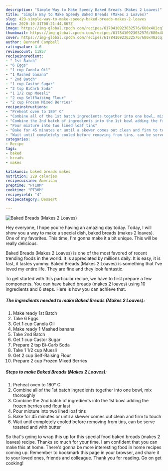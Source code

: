 ```yaml
---
description: "Simple Way to Make Speedy Baked Breads (Makes 2 Loaves)"
title: "Simple Way to Make Speedy Baked Breads (Makes 2 Loaves)"
slug: 429-simple-way-to-make-speedy-baked-breads-makes-2-loaves
date: 2020-10-31T00:21:44.867Z
image: https://img-global.cpcdn.com/recipes/6178410923032576/680x482cq70/baked-breads-makes-2-loaves-recipe-main-photo.jpg
thumbnail: https://img-global.cpcdn.com/recipes/6178410923032576/680x482cq70/baked-breads-makes-2-loaves-recipe-main-photo.jpg
cover: https://img-global.cpcdn.com/recipes/6178410923032576/680x482cq70/baked-breads-makes-2-loaves-recipe-main-photo.jpg
author: Bernard Campbell
ratingvalue: 4.6
reviewcount: 11857
recipeingredient:
- " 1st Batch"
- "6 Eggs"
- "1 cup Canola Oil"
- "1 Mashed banana"
- " 2nd Batch"
- "1 cup Castor Sugar"
- "2 tsp BiCarb Soda"
- "1 1/2 cup Muesli"
- "2 cup SelfRaising Flour"
- "2 cup Frozen Mixed Berries"
recipeinstructions:
- "Preheat oven to 180° C"
- "Combine all of the 1st batch ingredients together into one bowl, mix thoroughly"
- "Combine the 2nd batch of ingredients into the 1st bowl adding the frozen berries and flour last"
- "Pour mixture into two lined loaf tins"
- "Bake for 45 minutes or until a skewer comes out clean and firm to touch"
- "Wait until completely cooled before removing from tins, can be serve toasted and with butter"
categories:
- Recipe
tags:
- baked
- breads
- makes

katakunci: baked breads makes 
nutrition: 229 calories
recipecuisine: American
preptime: "PT18M"
cooktime: "PT30M"
recipeyield: "4"
recipecategory: Dessert

---
```



![Baked Breads (Makes 2 Loaves)](https://img-global.cpcdn.com/recipes/6178410923032576/680x482cq70/baked-breads-makes-2-loaves-recipe-main-photo.jpg)

Hey everyone, I hope you're having an amazing day today. Today, I will show you a way to make a special dish, baked breads (makes 2 loaves). One of my favorites. This time, I'm gonna make it a bit unique. This will be really delicious.

Baked Breads (Makes 2 Loaves) is one of the most favored of recent trending foods in the world. It is appreciated by millions daily. It is easy, it is fast, it tastes yummy. Baked Breads (Makes 2 Loaves) is something that I've loved my entire life. They are fine and they look fantastic.




To get started with this particular recipe, we have to first prepare a few components. You can have baked breads (makes 2 loaves) using 10 ingredients and 6 steps. Here is how you can achieve that.

<!--inarticleads1-->

##### The ingredients needed to make Baked Breads (Makes 2 Loaves):

1. Make ready  1st Batch
1. Take 6 Eggs
1. Get 1 cup Canola Oil
1. Make ready 1 Mashed banana
1. Take  2nd Batch
1. Get 1 cup Castor Sugar
1. Prepare 2 tsp Bi-Carb Soda
1. Take 1 1/2 cup Muesli
1. Get 2 cup Self-Raising Flour
1. Prepare 2 cup Frozen Mixed Berries




<!--inarticleads2-->

##### Steps to make Baked Breads (Makes 2 Loaves):

1. Preheat oven to 180° C
1. Combine all of the 1st batch ingredients together into one bowl, mix thoroughly
1. Combine the 2nd batch of ingredients into the 1st bowl adding the frozen berries and flour last
1. Pour mixture into two lined loaf tins
1. Bake for 45 minutes or until a skewer comes out clean and firm to touch
1. Wait until completely cooled before removing from tins, can be serve toasted and with butter




So that's going to wrap this up for this special food baked breads (makes 2 loaves) recipe. Thanks so much for your time. I am confident that you can make this at home. There's gonna be more interesting food in home recipes coming up. Remember to bookmark this page in your browser, and share it to your loved ones, friends and colleague. Thank you for reading. Go on get cooking!
